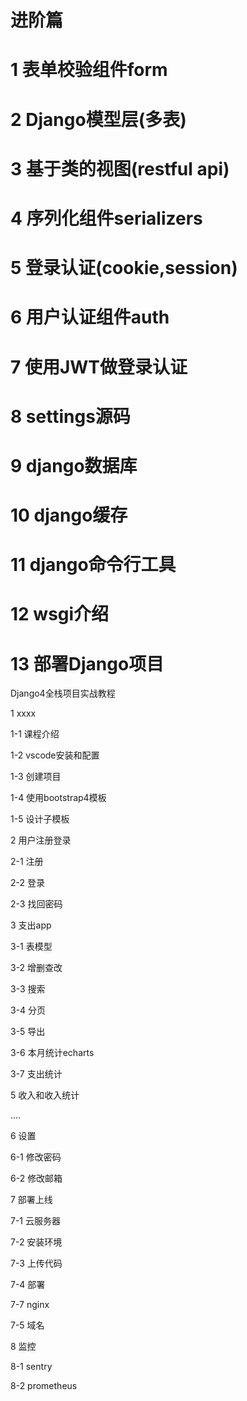 # 进阶篇



# 1 表单校验组件form

# 2 Django模型层(多表)

# 3 基于类的视图(restful api)

# 4 序列化组件serializers

# 5 登录认证(cookie,session)

# 6 用户认证组件auth

# 7 使用JWT做登录认证

# 8 settings源码

# 9 django数据库

# 10 django缓存

# 11 django命令行工具

# 12 wsgi介绍

# 13 部署Django项目



































Django4全栈项目实战教程



1 xxxx

1-1 课程介绍

1-2 vscode安装和配置

1-3 创建项目

1-4 使用bootstrap4模板

1-5 设计子模板



2 用户注册登录

2-1 注册

2-2 登录

2-3 找回密码



3 支出app

3-1 表模型

3-2 增删查改

3-3 搜索

3-4 分页

3-5 导出

3-6 本月统计echarts

3-7 支出统计



5 收入和收入统计

....



6 设置

6-1 修改密码

6-2 修改邮箱



7 部署上线

7-1 云服务器

7-2 安装环境

7-3 上传代码

7-4 部署

7-7 nginx

7-5 域名



8 监控

8-1 sentry

8-2 prometheus























